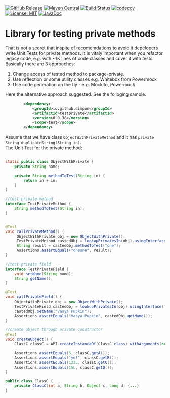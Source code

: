 [![GitHub Release](https://img.shields.io/github/release/dimpon/testprivate.svg?style=flat)](https://github.com/dimpon/testprivate/releases)
[![Maven Central](https://maven-badges.herokuapp.com/maven-central/io.github.dimpon/testprivate/badge.svg)](https://maven-badges.herokuapp.com/maven-central/io.github.dimpon/testprivate)
[![Build Status](https://travis-ci.com/dimpon/testprivate.svg?branch=master)](https://travis-ci.com/dimpon/testprivate)
[![codecov](https://codecov.io/gh/dimpon/testprivate/branch/master/graph/badge.svg)](https://codecov.io/gh/dimpon/testprivate)
[![License: MIT](https://img.shields.io/badge/License-MIT-green.svg)](https://opensource.org/licenses/MIT)
[![JavaDoc](http://javadoc-badge.appspot.com/io.github.dimpon/testprivate.svg?label=javadoc)](https://javadocio-badges.herokuapp.com/io.github.dimpon/testprivate)


# Library for testing private methods

That is not a secret that inspite of recomemdations to avoid it depelopers write Unit Tests for private methods.
It is vitaly important when you refactor legacy code, e.g. with ~1K lines of code classes and cover it with tests.
Basically there are 3 approaches:  
1. Change access of tested method to package-private.
2. Use reflection or some utility classes e.g. Whitebox from Powermock
3. Use code generation on the fly - e.g. Mockito, Powermock

Here the alternative approach suggested. See the folloging sample. 
```xml
        <dependency>
            <groupId>io.github.dimpon</groupId>
            <artifactId>testprivate</artifactId>
            <version>0.0.38</version>
            <scope>test</scope>
        </dependency>
```
Assume that we have class `ObjectWithPrivateMethod` and it has `private String duplicateString(String in)`.  
The Unit Test for the private method:
```java
    
static public class ObjectWithPrivate {
    private String name;

    private String methodToTest(String in) {
        return in + in;
    }
}

//test private method
interface TestPrivateMethod {
    String methodToTest(String in);
}


@Test
void callPrivateMethod() {
     ObjectWithPrivate obj = new ObjectWithPrivate();
     TestPrivateMethod castedObj = lookupPrivatesIn(obj).usingInterface(TestPrivateMethod.class);
     String result = castedObj.methodToTest("one");
     Assertions.assertEquals("oneone", result);
}

//test private field
interface TestPrivateField {
    void setName(String name);
    String getName();
}

@Test
void callPrivateField() {
    ObjectWithPrivate obj = new ObjectWithPrivate();
    TestPrivateField castedObj = lookupPrivatesIn(obj).usingInterface(TestPrivateField.class);
    castedObj.setName("Vasya Pupkin");
    Assertions.assertEquals("Vasya Pupkin", castedObj.getName());
}

//create object through private constructor
@Test
void createObject() {
    ClassC classC = API.createInstanceOf(ClassC.class).withArguments(new Integer(5), "yo!", new Long(123L), 15L);

    Assertions.assertEquals(5, classC.getA());
    Assertions.assertEquals("yo!", classC.getB());
    Assertions.assertEquals(123L, classC.getC());
    Assertions.assertEquals(15L, classC.getD());
}

public class ClassC {
    private ClassC(int a, String b, Object c, Long d) {...}
}


    
```

